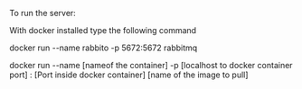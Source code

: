 To run the server:

With docker installed type the following command

docker run --name rabbito -p 5672:5672 rabbitmq

docker run --name [nameof the container] -p [localhost to docker container port] : [Port inside docker container] [name of the image to pull]